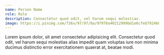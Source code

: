 ```yaml
---
name: Person Name
role: Role
description: Consectetur quod odit, vel harum sequi molestias.
image: https://i.pinimg.com/736x/97/97/8a/97978a40212999bd1e6cfeb792468b08--business-headshots-new-fashion.jpg
---
```


Lorem ipsum dolor, sit amet consectetur adipisicing elit. Consectetur quod odit, vel harum sequi molestias alias impedit quam voluptas iure non minima ducimus distinctio error exercitationem quaerat at, beatae modi.
